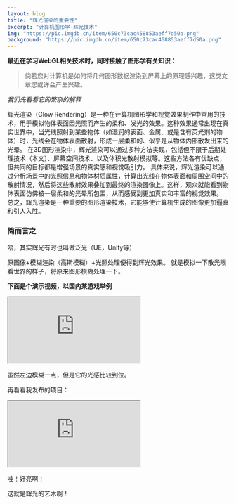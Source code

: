 ```yaml
---
layout: blog
title: "辉光渲染的重要性"
excerpt: "计算机图形学-辉光技术"
img: "https://pic.imgdb.cn/item/650c73cac458853aeff7d50a.png"
background: "https://pic.imgdb.cn/item/650c73cac458853aeff7d50a.png"
---
```


**最近在学习WebGL相关技术时，同时接触了图形学有关知识：**

> 倘若您对计算机是如何将几何图形数据渲染到屏幕上的原理感兴趣，这类文章您或许会产生兴趣。

*我们先看看它的繁杂的解释*

辉光渲染（Glow Rendering）是一种在计算机图形学和视觉效果制作中常用的技术，用于模拟物体表面因光照而产生的柔和、发光的效果。这种效果通常出现在真实世界中，当光线照射到某些物体（如湿润的表面、金属、或是含有荧光剂的物体）时，光线会在物体表面散射，形成一层柔和的、似乎是从物体内部散发出来的光晕。
在3D图形渲染中，辉光渲染可以通过多种方法实现，包括但不限于后期处理技术（本文）、屏幕空间技术、以及体积光散射模拟等。这些方法各有优缺点，但共同的目标都是增强场景的真实感和视觉吸引力。
具体来说，辉光渲染可以通过分析场景中的光照信息和物体材质属性，计算出光线在物体表面和周围空间中的散射情况，然后将这些散射效果叠加到最终的渲染图像上。这样，观众就能看到物体表面仿佛被一层柔和的光晕所包围，从而感受到更加真实和丰富的视觉效果。
总之，辉光渲染是一种重要的图形渲染技术，它能够使计算机生成的图像更加逼真和引人入胜。


### 简而言之

唔，其实辉光有时也叫做泛光（UE，Unity等）

原图像+模糊渲染（高斯模糊）+光照处理便得到辉光效果。
就是模拟一下散光眼看世界的样子，将原来图形模糊处理一下。

**下面是个演示视频，以国内某游戏举例**
<iframe src="https://player.bilibili.com/player.html?bvid=BV1S84y1j7BF&page=1"></iframe>

虽然左边模糊一点，但是它的光感比较到位。

再看看我发布的项目：
<iframe src="https://player.bilibili.com/player.html?bvid=BV1YavjeUE4C&page=1"></iframe>

哇！好亮啊！

这就是辉光的艺术啊！
